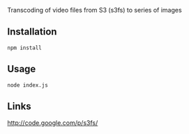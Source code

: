 Transcoding of video files from S3 (s3fs) to series of images

Installation
-----------

    npm install

Usage
-----------

    node index.js
    
    
Links
-----------

http://code.google.com/p/s3fs/
